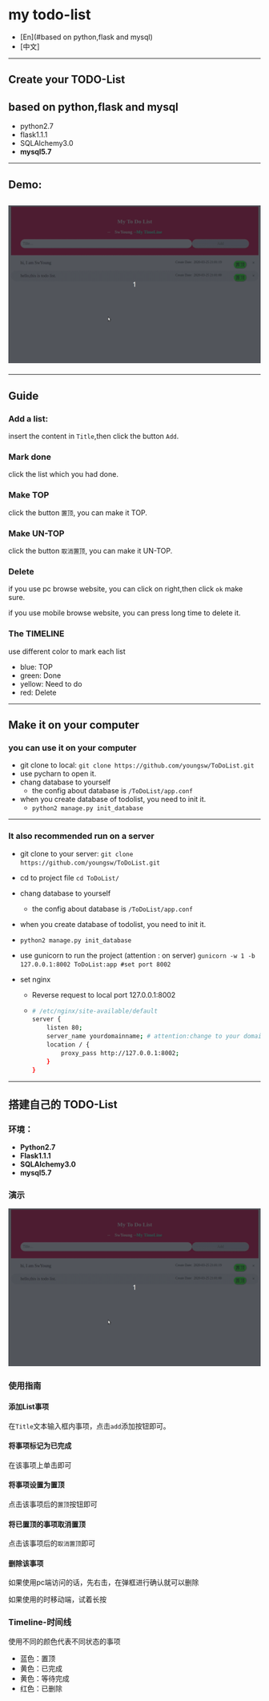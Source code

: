 # my todo-list

- [En](#based on python,flask and mysql)
- [中文]

---

## Create your TODO-List

## based on python,flask and mysql

- python2.7
- flask1.1.1
- SQLAlchemy3.0
- **mysql5.7**

---

## Demo:

![play](ToDoList/img/todolist.gif)
---



---

## Guide

### Add a list:

insert the content in ```Title```,then click the button ```Add```.

### Mark done

click the list which you had done.

### Make TOP

click the button ```置顶```, you can make it TOP.

### Make UN-TOP

click the button ```取消置顶```, you can make it UN-TOP.

### Delete

if you use pc browse website, you can click on right,then click ```ok``` make sure.

if you use mobile browse website, you can press long time to delete it.

### The TIMELINE

use different color to mark each list

- blue: TOP
- green: Done
- yellow: Need to do
- red: Delete

---

## Make it on your computer

### you can use it on your computer

- git clone to local:
```git clone https://github.com/youngsw/ToDoList.git```
- use pycharn to open it.
- chang database to yourself
  - the config about database is ```/ToDoList/app.conf```
- when you create database of todolist, you need to init it.
  - ```python2 manage.py init_database```
---

### It also recommended run on a server

- git clone to your server:
```git clone https://github.com/youngsw/ToDoList.git```
- cd to project file
```cd ToDoList/```

- chang database to yourself
  
  - the config about database is ```/ToDoList/app.conf```
- when you create database of todolist, you need to init it.
  
- ```python2 manage.py init_database```
  
- use gunicorn to run the project (attention : on server)
  ```gunicorn -w 1 -b 127.0.0.1:8002 ToDoList:app #set port 8002```

- set nginx 
  - Reverse request to local port 127.0.0.1:8002
  - ```bash
    # /etc/nginx/site-available/default
    server {
        listen 80;
        server_name yourdomainname; # attention:change to your domain name
        location / {
            proxy_pass http://127.0.0.1:8002;
        }
    }
    ```



---

## 搭建自己的 TODO-List

### 环境：

- **Python2.7**
- **Flask1.1.1**
- **SQLAlchemy3.0**
- **mysql5.7**

### 演示

![Demo](ToDoList/img/todolist.gif)

### 使用指南

#### 添加List事项

在```Title```文本输入框内事项，点击```add```添加按钮即可。

#### 将事项标记为已完成

在该事项上单击即可

#### 将事项设置为置顶

点击该事项后的```置顶```按钮即可

#### 将已置顶的事项取消置顶

点击该事项后的```取消置顶```即可

#### 删除该事项

如果使用pc端访问的话，先右击，在弹框进行确认就可以删除

如果使用的时移动端，试着长按

### Timeline-时间线

使用不同的颜色代表不同状态的事项

- 蓝色：置顶
- 黄色：已完成
- 黄色：等待完成
- 红色：已删除

